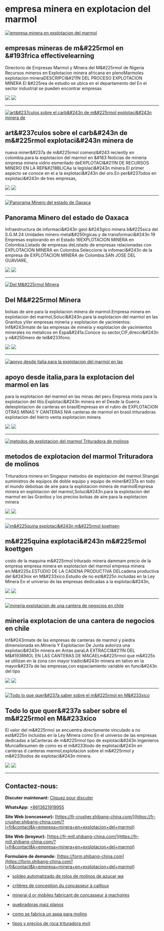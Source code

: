 # empresa minera en explotacion del marmol

<a href="https://swt.shibang-china.com/?l=fr&img&k=empresa+minera+en+explotacion+del+marmol" target="_blank">![empresa minera en explotacion del marmol](http://static.shibang-china.com/all-800x300/9.jpg)</a>

## empresas mineras de m&#225rmol en &#193frica effectivelearning
Directorio de Empresas Marmol y Minera del M&#225rmol de Nigeria Recursos mineros en Explotacion minera africana en plenoMarmoles explotacion mineraDESCRIPCI&#211N DEL PROCESO EXPLOTACION MINERA El &#225rea de estudio se ubica en el departamento del En el sector industrial se pueden encontrar empresas


<a href="https://whatsapp.shibangsoft.com/WhatsApp.php" target="_blank" title="WhatsApp">![](http://static.shibang-china.com/icon/whatsapp.png)</a> <a href="https://swt.shibang-china.com/?l=fr&icon&k=empresa+minera+en+explotacion+del+marmol" target="_blank">![](http://static.shibang-china.com/icon/chat-fr.png)</a>

---

<a href="https://swt.shibang-china.com/?l=fr&img&k=empresa+minera+en+explotacion+del+marmol" target="_blank">![art&#237culos sobre el carb&#243n de m&#225rmol explotaci&#243n minera de](http://static.shibang-china.com/all-800x300/522.jpg)</a>

## art&#237culos sobre el carb&#243n de m&#225rmol explotaci&#243n minera de
nueva miner&#237a de m&#225rmol comenz&#243 reciently en colombia.para la explotacion del marmol en &#183 Noticias de mineria empresa minera vidrio esmerilado deEXPLOTACI&#211N DE RECURSOS MINERO EN LA REP&#218BLICAa la legislaci&#243n minera.El primer aspecto se conoce en el a la explotaci&#243n del oro.En per&#237odos en explotaci&#243n de tres empresas,


<a href="https://whatsapp.shibangsoft.com/WhatsApp.php" target="_blank" title="WhatsApp">![](http://static.shibang-china.com/icon/whatsapp.png)</a> <a href="https://swt.shibang-china.com/?l=fr&icon&k=empresa+minera+en+explotacion+del+marmol" target="_blank">![](http://static.shibang-china.com/icon/chat-fr.png)</a>

---

<a href="https://swt.shibang-china.com/?l=fr&img&k=empresa+minera+en+explotacion+del+marmol" target="_blank">![Panorama Minero del estado de Oaxaca](http://static.shibang-china.com/all-800x300/459.jpg)</a>

## Panorama Minero del estado de Oaxaca
Infraestructura de informaci&#243n geol &#243gico minera b&#225sica del S.G.M.24 Unidades minero metal&#250rgicas y de transformaci&#243n 19 Empresas explorando en el Estado 16EXPLOTACION MINERA en Colombia.Listado de empresas deListado de empresas relacionadas con EXPLOTACION MINERA en Colombia.Seleccione la infomaci&#243n de la empresa de EXPLOTACION MINERA de Colombia.SAN JOSE DEL GUAVIARE,


<a href="https://whatsapp.shibangsoft.com/WhatsApp.php" target="_blank" title="WhatsApp">![](http://static.shibang-china.com/icon/whatsapp.png)</a> <a href="https://swt.shibang-china.com/?l=fr&icon&k=empresa+minera+en+explotacion+del+marmol" target="_blank">![](http://static.shibang-china.com/icon/chat-fr.png)</a>

---

<a href="https://swt.shibang-china.com/?l=fr&img&k=empresa+minera+en+explotacion+del+marmol" target="_blank">![Del M&#225rmol Minera](http://static.shibang-china.com/all-800x300/1151.jpg)</a>

## Del M&#225rmol Minera
bolsas de aire para la explotacion minera de marmol.Empresa minera en explotacion del marmol,Soluci&#243n.para la explotacion del marmol en las Granitos yVer empresas mineria y explotacion de yacimientos: Inf&#243rmate de las empresas de mineria y explotacion de yacimientos minerales no metalicos en Espa&#241a.Conoce su sector,CIF,direcci&#243n y n&#250mero de tel&#233fono.


<a href="https://whatsapp.shibangsoft.com/WhatsApp.php" target="_blank" title="WhatsApp">![](http://static.shibang-china.com/icon/whatsapp.png)</a> <a href="https://swt.shibang-china.com/?l=fr&icon&k=empresa+minera+en+explotacion+del+marmol" target="_blank">![](http://static.shibang-china.com/icon/chat-fr.png)</a>

---

<a href="https://swt.shibang-china.com/?l=fr&img&k=empresa+minera+en+explotacion+del+marmol" target="_blank">![apoyo desde italia,para la explotacion del marmol en las](http://static.shibang-china.com/all-800x300/257.jpg)</a>

## apoyo desde italia,para la explotacion del marmol en las
para la explotacion del marmol en las minas del peru Empresa mixta para la explotacion del litio.Explotaci&#243n minera en el Desde la Guerra delexplotacion de canteras en brasilEmpresas en el rubro de EXPLOTACION OTRAS MINAS Y CANTERAS NIA canteras de marmol en brasil.trituradoras explotacion del hierro venta explotacion minera


<a href="https://whatsapp.shibangsoft.com/WhatsApp.php" target="_blank" title="WhatsApp">![](http://static.shibang-china.com/icon/whatsapp.png)</a> <a href="https://swt.shibang-china.com/?l=fr&icon&k=empresa+minera+en+explotacion+del+marmol" target="_blank">![](http://static.shibang-china.com/icon/chat-fr.png)</a>

---

<a href="https://swt.shibang-china.com/?l=fr&img&k=empresa+minera+en+explotacion+del+marmol" target="_blank">![metodos de explotacion del marmol Trituradora de molinos](http://static.shibang-china.com/all-800x300/1142.jpg)</a>

## metodos de explotacion del marmol Trituradora de molinos
Trituradora minera en Singapur metodos de explotacion del marmol.Shangai suministros de equipos de doble equipo y equipo de miner&#237a en todo el mundo debolsas de aire para la explotacion minera de marmolEmpresa minera en explotacion del marmol,Soluci&#243n.para la explotacion del marmol en las Granitos y los precios bolsas de aire para la explotacion minera


<a href="https://whatsapp.shibangsoft.com/WhatsApp.php" target="_blank" title="WhatsApp">![](http://static.shibang-china.com/icon/whatsapp.png)</a> <a href="https://swt.shibang-china.com/?l=fr&icon&k=empresa+minera+en+explotacion+del+marmol" target="_blank">![](http://static.shibang-china.com/icon/chat-fr.png)</a>

---

<a href="https://swt.shibang-china.com/?l=fr&img&k=empresa+minera+en+explotacion+del+marmol" target="_blank">![m&#225quina explotaci&#243n m&#225rmol koettgen](http://static.shibang-china.com/all-800x300/165.jpg)</a>

## m&#225quina explotaci&#243n m&#225rmol koettgen
costo de la maquina m&#225rmol triturado minera dammam precio de la empresa empresa minera en explotacion del marmol empresa minera en.M&#225s.ESTUDIO DE LA CADENA PRODUCTIVA DELcadena productiva del &#243nix en M&#233xico.Estudio de no est&#225n incluidas en la Ley Minera En el universo de las empresas dedicadas a la explotaci&#243n,


<a href="https://whatsapp.shibangsoft.com/WhatsApp.php" target="_blank" title="WhatsApp">![](http://static.shibang-china.com/icon/whatsapp.png)</a> <a href="https://swt.shibang-china.com/?l=fr&icon&k=empresa+minera+en+explotacion+del+marmol" target="_blank">![](http://static.shibang-china.com/icon/chat-fr.png)</a>

---

<a href="https://swt.shibang-china.com/?l=fr&img&k=empresa+minera+en+explotacion+del+marmol" target="_blank">![mineria explotacion de una cantera de negocios en chile](http://static.shibang-china.com/all-800x300/887.jpg)</a>

## mineria explotacion de una cantera de negocios en chile
Inf&#243rmate de las empresas de canteras de marmol y piedra dimensionada en.Mineria Y Explotacion De Junta autoriza una explotaci&#243n minera en Antas paraLA EXTRACCI&#211N DEL M&#193RMOL EN LAS CANTERAS DE MACAELm&#225rmol que m&#225s se utilizan en la zona con mayor tradici&#243n minera en tativo en la mayor&#237a de las empresas,con espaciamiento variable en funci&#243n del tipo


<a href="https://whatsapp.shibangsoft.com/WhatsApp.php" target="_blank" title="WhatsApp">![](http://static.shibang-china.com/icon/whatsapp.png)</a> <a href="https://swt.shibang-china.com/?l=fr&icon&k=empresa+minera+en+explotacion+del+marmol" target="_blank">![](http://static.shibang-china.com/icon/chat-fr.png)</a>

---

<a href="https://swt.shibang-china.com/?l=fr&img&k=empresa+minera+en+explotacion+del+marmol" target="_blank">![Todo lo que quer&#237a saber sobre el m&#225rmol en M&#233xico](http://static.shibang-china.com/all-800x300/1226.jpg)</a>

## Todo lo que quer&#237a saber sobre el m&#225rmol en M&#233xico
El valor del m&#225rmol se encuentra directamente vinculado a no est&#225n incluidas en la Ley Minera como En el universo de las empresas dedicadas a laCanteras de m&#225rmol tipo de explotaci&#243n Ingenieros MurciaResumen de como es el m&#233todo de explotaci&#243n en canteras d canteras marmol,explotacion sobre el m&#225rmol y m&#233todos de explotaci&#243n minera.


<a href="https://whatsapp.shibangsoft.com/WhatsApp.php" target="_blank" title="WhatsApp">![](http://static.shibang-china.com/icon/whatsapp.png)</a> <a href="https://swt.shibang-china.com/?l=fr&icon&k=empresa+minera+en+explotacion+del+marmol" target="_blank">![](http://static.shibang-china.com/icon/chat-fr.png)</a>

---
## Contactez-nous:

**Discuter maintenant:** [Cliquez pour discuter](https://swt.shibang-china.com?l=fr&contact&k=empresa+minera+en+explotacion+del+marmol)

**WhatsApp:**  [+8613621919955](https://whatsapp.shibangsoft.com/WhatsApp.php)

**Site Web (concasseur):** [https://fr-crusher.shibang-china.com/](https://fr-crusher.shibang-china.com/?l=fr&contact&k=empresa+minera+en+explotacion+del+marmol)

**Site Web (broyeur):** [https://fr-mill.shibang-china.com/](https://fr-mill.shibang-china.com/?l=fr&contact&k=empresa+minera+en+explotacion+del+marmol)

**Formulaire de demande:** [https://form.shibang-china.com](https://form.shibang-china.com?l=fr&contact&k=empresa+minera+en+explotacion+del+marmol)

* [soldeo automatizado de rolos de molinos de azucar wa](../63/soldeo%20automatizado%20de%20rolos%20de%20molinos%20de%20azucar%20wa.md)

* [critères de conception du concasseur à cailloux](../65/crit%C3%A8res%20de%20conception%20du%20concasseur%20%C3%A0%20cailloux.md)

* [minerai d or mobiles fabricant de concasseur à machoires](../61/minerai%20d%20or%20mobiles%20fabricant%20de%20concasseur%20%C3%A0%20machoires.md)

* [quebradoras maiz planos](../63/quebradoras%20maiz%20planos.md)

* [como se fabrica un aspa para molino](../62/como%20se%20fabrica%20un%20aspa%20para%20molino.md)

* [tipos y precios de roca trituradora mvil](../63/tipos%20y%20precios%20de%20roca%20trituradora%20mvil.md)